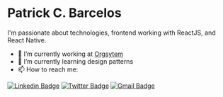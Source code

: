 # Patrick C. Barcelos

I'm passionate about technologies, frontend working with ReactJS, and React Native.

- 🔭 I’m currently working at <a href="https://www.orgsystem.com.br/">Orgsytem</a>
- 🌱 I’m currently learning design patterns
- 📫 How to reach me:

[![Linkedin Badge](https://img.shields.io/badge/-Patrick%20Barcelos-616161?style=flat-square&labelColor=white&logo=Linkedin&logoColor=0077b5&link=https://www.linkedin.com/in/patrick-cristian-barcelos-374ab233/)](https://www.linkedin.com/in/patrick-cristian-barcelos-374ab233/) 
[![Twitter Badge](https://img.shields.io/badge/-@PCBsytem-616161?style=flat-square&labelColor=white&logo=twitter&logoColor=1da1f2&link=https://twitter.com/PCBsytem)](https://twitter.com/PCBsytem) 
[![Gmail Badge](https://img.shields.io/badge/-patrick.barc@gmail.com-616161?style=flat-square&labelColor=white&logo=Gmail&logoColor=E53935&link=mailto:patrick.barc@gmail.com)](mailto:patrick.barc@gmail.com)
